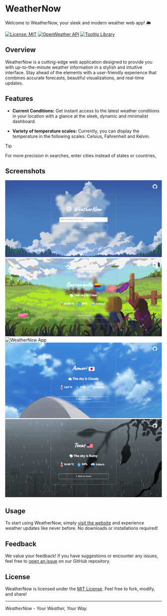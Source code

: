 # WeatherNow

Welcome to WeatherNow, your sleek and modern weather web app! 🌦️

[![License: MIT](https://img.shields.io/badge/License-MIT-blue.svg)](LICENSE.md)
[![OpenWeather API](https://img.shields.io/badge/Powered%20by-OpenWeather-orange.svg)](https://openweathermap.org/)
[![Tooltip Library](https://img.shields.io/badge/Tooltips%20by-Tippy.js-pink.svg)](https://atomiks.github.io/tippyjs/)

## Overview

WeatherNow is a cutting-edge web application designed to provide you with up-to-the-minute weather information in a stylish and intuitive interface. Stay ahead of the elements with a user-friendly experience that combines accurate forecasts, beautiful visualizations, and real-time updates.

## Features

- **Current Conditions:** Get instant access to the latest weather conditions in your location with a glance at the sleek, dynamic and minimalist dashboard.

- **Variety of temperature scales:** Currently, you can display the temperature in the following scales: Celsius, Fahrenheit and Kelvin.

>[!TIP]
>For more precision in searches, enter cities instead of states or countries,

## Screenshots

![WeatherNow App](./Screenshots/Main.png)
![WeatherNow App](./Screenshots/Barranquilla.png)
![WeatherNow App](./Screenshots/Medellín.png)
![WeatherNow App](./Screenshots/Aomori.png)
![WeatherNow App](./Screenshots/Texas.png)

## Usage

To start using WeatherNow, simply [visit the website](https://weathernow-app.com) and experience weather updates like never before. No downloads or installations required!

## Feedback

We value your feedback! If you have suggestions or encounter any issues, feel free to [open an issue](https://github.com/StevenTete/weathernow/issues) on our GitHub repository.

## License

WeatherNow is licensed under the [MIT License](LICENSE.md). Feel free to fork, modify, and share!

---

*WeatherNow - Your Weather, Your Way.*
